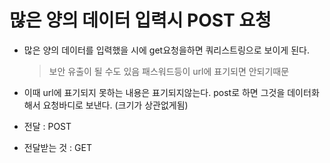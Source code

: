 # 많은 양의 데이터 입력시 POST 요청

* 많은 양의 데이터를 입력했을 시에 get요청을하면 쿼리스트링으로 보이게 된다. 

  > 보안 유출이 될 수도 있음 패스워드등이 url에 표기되면 안되기때문

  

* 이때 url에 표기되지 못하는 내용은 표기되지않는다. post로 하면 그것을 데이터화해서 요청바디로 보낸다. (크기가 상관없게됨)



* 전달 : POST

* 전달받는 것 : GET

  

